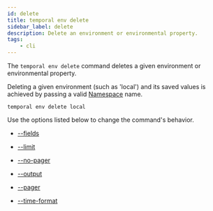```yaml
---
id: delete
title: temporal env delete
sidebar_label: delete
description: Delete an environment or environmental property.
tags:
    - cli
---
```


The `temporal env delete` command deletes a given environment or environmental property.

Deleting a given environment (such as 'local') and its saved values is achieved by passing a valid [Namespace](/concepts/what-is-a-namespace) name.

`temporal env delete local`

Use the options listed below to change the command's behavior.

- [--fields](/cli/cmd-options/fields)

- [--limit](/cli/cmd-options/limit)

- [--no-pager](/cli/cmd-options/no-pager)

- [--output](/cli/cmd-options/output)

- [--pager](/cli/cmd-options/pager)

- [--time-format](/cli/cmd-options/time-format)
